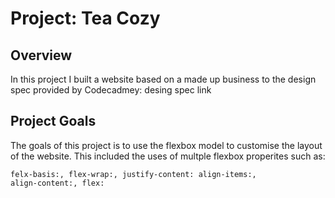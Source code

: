 # Project: Tea Cozy
## Overview
In this project I built a website based on a made up business to the design spec provided by Codecadmey: desing spec link
## Project Goals
The goals of this project is to use the flexbox model to customise the layout of the website. 
This included the uses of multple flexbox properites such as:

<code>felx-basis:, flex-wrap:, justify-content: align-items:, align-content:, flex:
